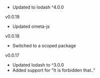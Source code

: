 * Updated to lodash ^4.0.0

v0.0.19

* Updated ometa-js

v0.0.18

* Switched to a scoped package

v0.0.17

* Updated lodash to ^3.0.0
* Added support for "It is forbidden that.."

